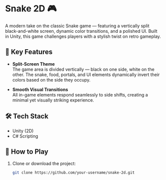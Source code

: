 # Snake 2D 🎮

A modern take on the classic Snake game — featuring a vertically split black-and-white screen, dynamic color transitions, and a polished UI. Built in Unity, this game challenges players with a stylish twist on retro gameplay.

## 🐍 Key Features

- **Split-Screen Theme**  
  The game area is divided vertically — black on one side, white on the other. The snake, food, portals, and UI elements dynamically invert their colors based on the side they occupy.

- **Smooth Visual Transitions**  
  All in-game elements respond seamlessly to side shifts, creating a minimal yet visually striking experience.

## 🛠️ Tech Stack

- Unity (2D)
- C# Scripting

## 🚀 How to Play

1. Clone or download the project:
   ```bash
   git clone https://github.com/your-username/snake-2d.git
